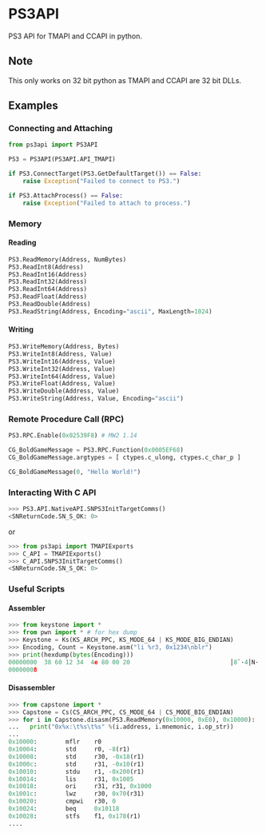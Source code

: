 # PS3API
PS3 API for TMAPI and CCAPI in python.

## **Note**
This only works on 32 bit python as TMAPI and CCAPI are 32 bit DLLs.

## Examples
### Connecting and Attaching
```python
from ps3api import PS3API

PS3 = PS3API(PS3API.API_TMAPI)

if PS3.ConnectTarget(PS3.GetDefaultTarget()) == False:
	raise Exception("Failed to connect to PS3.")

if PS3.AttachProcess() == False:
	raise Exception("Failed to attach to process.")
```

### Memory
#### Reading
```python
PS3.ReadMemory(Address, NumBytes)
PS3.ReadInt8(Address)
PS3.ReadInt16(Address)
PS3.ReadInt32(Address)
PS3.ReadInt64(Address)
PS3.ReadFloat(Address)
PS3.ReadDouble(Address)
PS3.ReadString(Address, Encoding="ascii", MaxLength=1024)
```
#### Writing
```python
PS3.WriteMemory(Address, Bytes)
PS3.WriteInt8(Address, Value)
PS3.WriteInt16(Address, Value)
PS3.WriteInt32(Address, Value)
PS3.WriteInt64(Address, Value)
PS3.WriteFloat(Address, Value)
PS3.WriteDouble(Address, Value)
PS3.WriteString(Address, Value, Encoding="ascii")
```

### Remote Procedure Call (RPC)
```python
PS3.RPC.Enable(0x02539F8) # MW2 1.14

CG_BoldGameMessage = PS3.RPC.Function(0x0005EF68)
CG_BoldGameMessage.argtypes = [ ctypes.c_ulong, ctypes.c_char_p ]

CG_BoldGameMessage(0, "Hello World!")
```

### Interacting With C API
```python
>>> PS3.API.NativeAPI.SNPS3InitTargetComms()
<SNReturnCode.SN_S_OK: 0>
```
or 
```python
>>> from ps3api import TMAPIExports
>>> C_API = TMAPIExports()
>>> C_API.SNPS3InitTargetComms()
<SNReturnCode.SN_S_OK: 0>
```

### Useful Scripts
#### Assembler
```python
>>> from keystone import *
>>> from pwn import * # for hex dump
>>> Keystone = Ks(KS_ARCH_PPC, KS_MODE_64 | KS_MODE_BIG_ENDIAN)
>>> Encoding, Count = Keystone.asm("li %r3, 0x1234\nblr")
>>> print(hexdump(bytes(Encoding)))
00000000  38 60 12 34  4e 80 00 20                            │8`·4│N·· │
00000008
```

#### Disassembler
```python
>>> from capstone import *
>>> Capstone = Cs(CS_ARCH_PPC, CS_MODE_64 | CS_MODE_BIG_ENDIAN)
>>> for i in Capstone.disasm(PS3.ReadMemory(0x10000, 0xE0), 0x10000):
...   print("0x%x:\t%s\t%s" %(i.address, i.mnemonic, i.op_str))
...
0x10000:        mflr    r0
0x10004:        std     r0, -8(r1)
0x10008:        std     r30, -0x18(r1)
0x1000c:        std     r31, -0x10(r1)
0x10010:        stdu    r1, -0x200(r1)
0x10014:        lis     r31, 0x1005
0x10018:        ori     r31, r31, 0x1000
0x1001c:        lwz     r30, 0x70(r31)
0x10020:        cmpwi   r30, 0
0x10024:        beq     0x10118
0x10028:        stfs    f1, 0x178(r1)
....
```